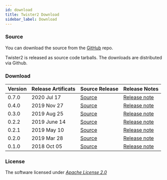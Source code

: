 ```yaml
---
id: download
title: Twister2 Download
sidebar_label: Download
---
```


### Source

You can download the source from the [GitHub](https://github.com/DSC-SPIDAL/twister2) repo.

Twister2 is released as source code tarballs. The downloads are distributed via Github.

### Download

| Version | Release Artificats | Source Release | Release Notes |
| :--- | :--- | :--- | :--- |
| 0.7.0 | 2020 Jul 17 | [Source](https://github.com/DSC-SPIDAL/twister2/releases) | [Release note](release/twister2_release_0_7_0.md) |
| 0.4.0 | 2019 Nov 27 | [Source](https://github.com/DSC-SPIDAL/twister2/releases) | [Release note](release/twister2_release_0_4_0.md) |
| 0.3.0 | 2019 Aug 25 | [Source](https://github.com/DSC-SPIDAL/twister2/releases) | [Release note](release/twister2_release_0_3_0.md) |
| 0.2.2 | 2019 June 14 |[Source](https://github.com/DSC-SPIDAL/twister2/releases) | [Release note](release/twister2_release_0_2_2.md) |
| 0.2.1 | 2019 May 10 | [Source](https://github.com/DSC-SPIDAL/twister2/releases) | [Release note](release/twister2_release_0_2_1.md) |
| 0.2.0 | 2019 Mar 28 | [Source](https://github.com/DSC-SPIDAL/twister2/releases) | [Release note](release/twister2_release_0_2_0.md) |
| 0.1.0 | 2018 Oct 05 | [Source](https://github.com/DSC-SPIDAL/twister2/releases) | [Release note](release/twister2_release_0_1_0.md) |

### License 

The software licensed under [_Apache License 2.0_](https://www.apache.org/licenses/LICENSE-2.0)

